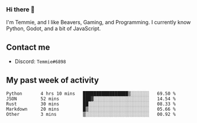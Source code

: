 ### Hi there 👋
I'm Temmie, and I like Beavers, Gaming, and Programming. I currently know Python, Godot, and a bit of JavaScript.

## Contact me
* Discord: `Temmie#6898`

## My past week of activity
<!--START_SECTION:waka-->

```text
Python       4 hrs 10 mins   █████████████████▒░░░░░░░   69.50 %
JSON         52 mins         ███▓░░░░░░░░░░░░░░░░░░░░░   14.54 %
Rust         30 mins         ██░░░░░░░░░░░░░░░░░░░░░░░   08.33 %
Markdown     20 mins         █▒░░░░░░░░░░░░░░░░░░░░░░░   05.66 %
Other        3 mins          ▒░░░░░░░░░░░░░░░░░░░░░░░░   00.92 %
```

<!--END_SECTION:waka-->

